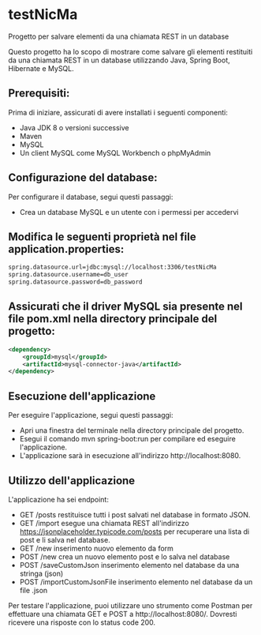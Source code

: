# testNicMa
Progetto per salvare elementi da una chiamata REST in un database

Questo progetto ha lo scopo di mostrare come salvare gli elementi restituiti da una chiamata REST in un database utilizzando Java, Spring Boot, Hibernate e MySQL.

## Prerequisiti:
Prima di iniziare, assicurati di avere installati i seguenti componenti:
- Java JDK 8 o versioni successive
- Maven
- MySQL
- Un client MySQL come MySQL Workbench o phpMyAdmin

## Configurazione del database:
Per configurare il database, segui questi passaggi:

- Crea un database MySQL e un utente con i permessi per accedervi

## Modifica le seguenti proprietà nel file application.properties:
```application.properties.xml
spring.datasource.url=jdbc:mysql://localhost:3306/testNicMa
spring.datasource.username=db_user
spring.datasource.password=db_password
```
## Assicurati che il driver MySQL sia presente nel file pom.xml nella directory principale del progetto:
```pom.xml
<dependency>
    <groupId>mysql</groupId>
    <artifactId>mysql-connector-java</artifactId>
</dependency>
```

## Esecuzione dell'applicazione
Per eseguire l'applicazione, segui questi passaggi:

- Apri una finestra del terminale nella directory principale del progetto.
- Esegui il comando mvn spring-boot:run per compilare ed eseguire l'applicazione.
- L'applicazione sarà in esecuzione all'indirizzo http://localhost:8080.

## Utilizzo dell'applicazione
L'applicazione ha sei endpoint:

- GET /posts restituisce tutti i post salvati nel database in formato JSON.
- GET /import esegue una chiamata REST all'indirizzo https://jsonplaceholder.typicode.com/posts per recuperare una lista di post e li salva nel database.
- GET /new inserimento nuovo elemento da form 
- POST /new crea un nuovo elemento post e lo salva nel database
- POST /saveCustomJson inserimento elemento nel database da una stringa (json)
- POST /importCustomJsonFile inserimento elemento nel database da un file .json 

Per testare l'applicazione, puoi utilizzare uno strumento come Postman per effettuare una chiamata GET e POST a http://localhost:8080/. Dovresti ricevere una risposte con lo status code 200.

